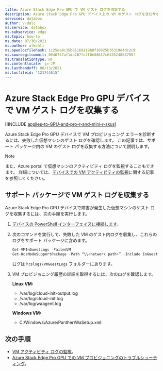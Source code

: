 ```yaml
---
title: Azure Stack Edge Pro GPU で VM ゲスト ログを収集する
description: Azure Stack Edge Pro GPU デバイス上の VM のゲスト ログを含むサポート パッケージの作成方法を説明します。
services: databox
author: v-dalc
ms.service: databox
ms.subservice: edge
ms.topic: how-to
ms.date: 07/30/2021
ms.author: alkohli
ms.openlocfilehash: 1c25ea8c35b81169119b0f10025b36319d4dc2c9
ms.sourcegitcommit: 0046757af1da267fc2f0e88617c633524883795f
ms.translationtype: HT
ms.contentlocale: ja-JP
ms.lasthandoff: 08/13/2021
ms.locfileid: "121744615"
---
```

# <a name="collect-vm-guest-logs-on-an-azure-stack-edge-pro-gpu-device"></a>Azure Stack Edge Pro GPU デバイスで VM ゲスト ログを収集する

[!INCLUDE [applies-to-GPU-and-pro-r-and-mini-r-skus](../../includes/azure-stack-edge-applies-to-gpu-pro-r-mini-r-sku.md)]

Azure Stack Edge Pro GPU デバイスで VM プロビジョニング エラーを診断するには、失敗した仮想マシンのゲスト ログを確認します。 この記事では、サポート パッケージ内の VM のゲスト ログを収集する方法について説明します。

> [!NOTE]
> また、Azure portal で仮想マシンのアクティビティ ログを監視することもできます。 詳細については、[デバイスでの VM アクティビティの監視](azure-stack-edge-gpu-monitor-virtual-machine-activity.md)に関する記事を参照してください。


## <a name="collect-vm-guest-logs-in-support-package"></a>サポート パッケージで VM ゲスト ログを収集する

Azure Stack Edge Pro GPU デバイスで障害が発生した仮想マシンのゲスト ログを収集するには、次の手順を実行します。

1. [デバイスの PowerShell インターフェイスに接続します](azure-stack-edge-gpu-connect-powershell-interface.md#connect-to-the-powershell-interface)。

2. 次のコマンドを実行して、失敗した VM のゲスト内ログを収集し、これらのログをサポート パッケージに含めます。

   ```powershell
   Get-VMInGuestLogs -FailedVM
   Get-HcsNodeSupportPackage -Path “\\<network path>” -Include InGuestVMLogFiles -Credential “domain_name\user”
   ```

   ログは `hcslogs\VmGuestLogs` フォルダーにあります。

3. VM プロビジョニング履歴の詳細を取得するには、次のログを確認します。

   **Linux VM:**
   - /var/log/cloud-init-output.log
   - /var/log/cloud-init.log
   - /var/log/waagent.log

   **Windows VM:**
   - C:\Windows\Azure\Panther\WaSetup.xml

## <a name="next-steps"></a>次の手順

- [VM アクティビティ ログの監視](azure-stack-edge-gpu-monitor-virtual-machine-activity.md)。
- [Azure Stack Edge Pro GPU での VM プロビジョニングのトラブルシューティング](azure-stack-edge-gpu-troubleshoot-virtual-machine-provisioning.md)。